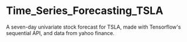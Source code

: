 # Time_Series_Forecasting_TSLA
A seven-day univariate stock forecast for TSLA, made with Tensorflow's sequential API, and data from yahoo finance.
